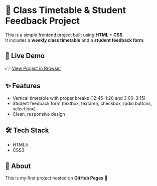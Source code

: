 # 📘 Class Timetable & Student Feedback Project  

This is a simple frontend project built using **HTML + CSS**.  
It includes a **weekly class timetable** and a **student feedback form**.  

## 🔗 Live Demo  
👉 [View Project in Browser](https://sulemanmansuri.github.io/class-timetable-feedback./)  

## ✨ Features  
- Vertical timetable with proper breaks (12:45–1:20 and 3:00–3:15)  
- Student feedback form (textbox, textarea, checkbox, radio buttons, select box)  
- Clean, responsive design  

## 🛠 Tech Stack  
- HTML5  
- CSS3  

## 📌 About  
This is my first project hosted on **GitHub Pages** 🚀
